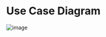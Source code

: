 # Use Case Diagram

![image](https://github.com/DarkMed15/soen342-teamproject/blob/main/deliverables/assets/soen_342_use_case_diagram.png)

